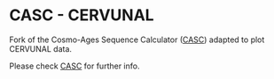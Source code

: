 # CASC - CERVUNAL

Fork of the Cosmo-Ages Sequence Calculator ([CASC](https://github.com/angelrodes/CASC)) adapted to plot CERVUNAL data.

Please check [CASC](https://github.com/angelrodes/CASC) for further info.

